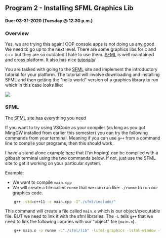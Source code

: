 ## Program 2 - Installing SFML Graphics Lib
#### Due: 03-31-2020 (Tuesday @ 12:30 p.m.)

### Overview

Yes, we are trying this again! OOP console apps is not doing us any good. We need to go up to the next level. There are some graphics libs for c and c++ but they are so outdated I hate to use them. [SFML](https://www.sfml-dev.org/) is well maintained and cross platform. It also has nice [tutorials](https://www.sfml-dev.org/tutorials/2.5/)/

You are tasked with going to the [SFML](https://www.sfml-dev.org/) site and implement the introductory tutorial for your platform. The tutorial will involve downloading and installing SFML and then getting the "hello world" version of a graphics library to run which in this case looks like:

<img src="https://www.sfml-dev.org/tutorials/2.5/images/start-cb-app.png">

### SFML

The [SFML](https://www.sfml-dev.org/) site has everything you need 

If you want to try using VSCode as your compiler (as long as you got MingGW installed from earlier this semester) you can try the following commands from your terminal. Meaning if you can use `g++` from a command line to compile your programs, then this should work.

I have a stand alone example [here](../../Resources/09-SFML/main.cpp) that (I'm hoping) can be compiled with a gitbash terminal using the two commands below. If not, just use the SFML site to get it working on your particular system.

Example: 
- We want to compile `main.cpp`
- We will create a file called `runme` that we can run like: `./runme` to run our graphics code.
  
```sh
    g++ -std=c++11 -c main.cpp -I"./sfml/include/"
```
This command will create a file called `main.o` which is our object/executable file. BUT we need to link it with the sfml libraries. The `-L` tells `g++` that we need to link the following libraries with our "object" file (`main.o`).

```sh
    g++ main.o -o runme -L"./sfml/lib" -lsfml-graphics -lsfml-window -lsfml-system -lsfml-network
```


